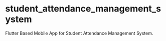 # student_attendance_management_system
Flutter Based Mobile App for Student Attendance Management System.
